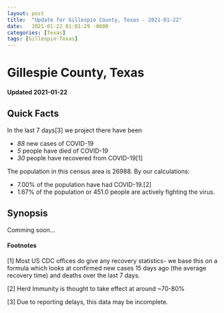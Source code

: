 ```yaml
---
layout: post
title:  "Update for Gillespie County, Texas - 2021-01-22"
date:   2021-01-22 01:01:29 -0600
categories: [Texas]
tags: [Gillespie-Texas]
---
```


# Gillespie County, Texas
#### Updated 2021-01-22

## Quick Facts

In the last 7 days[3] we project there have been
- *88* new cases of COVID-19
- *5* people have died of COVID-19
- *30* people have recovered from COVID-19[1]

The population in this census area is 26988. By our calculations:
- 7.00% of the population have had COVID-19.[2]
- 1.67% of the population or 451.0 people are actively fighting the virus.

## Synopsis

Comming soon...


#### Footnotes

[1] Most US CDC offices do give any recovery statistics- we base this on a formula which looks at confirmed new cases
15 days ago (the average recovery time) and deaths over the last 7 days.

[2] Herd Immunity is thought to take effect at around ~70-80%

[3] Due to reporting delays, this data may be incomplete.
 
    